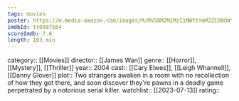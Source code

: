 ```yaml
---
tags: movies
poster: https://m.media-amazon.com/images/M/MV5BM2M1MzI1MWYtYmM2ZC00OWY3LTk0ZGMtNmRkNzU1NzEzMWE5XkEyXkFqcGdeQXVyODUwOTkwODk@._V1_SX300.jpg
imdbId: tt0387564
scoreImdb: 7.6
length: 103 min
---
```


category:: [[Movies]]
director:: [[James Wan]]
genre:: [[Horror]], [[Mystery]], [[Thriller]]
year:: 2004
cast:: [[Cary Elwes]], [[Leigh Whannell]], [[Danny Glover]]
plot:: Two strangers awaken in a room with no recollection of how they got there, and soon discover they're pawns in a deadly game perpetrated by a notorious serial killer.
watchlist:: [[2023-07-13]]
rating::

